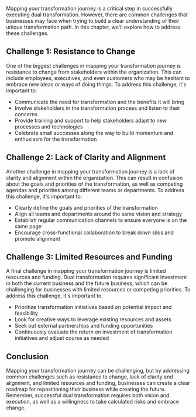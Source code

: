 
Mapping your transformation journey is a critical step in successfully executing dual transformation. However, there are common challenges that businesses may face when trying to build a clear understanding of their unique transformation path. In this chapter, we'll explore how to address these challenges.

Challenge 1: Resistance to Change
---------------------------------

One of the biggest challenges in mapping your transformation journey is resistance to change from stakeholders within the organization. This can include employees, executives, and even customers who may be hesitant to embrace new ideas or ways of doing things. To address this challenge, it's important to:

* Communicate the need for transformation and the benefits it will bring
* Involve stakeholders in the transformation process and listen to their concerns
* Provide training and support to help stakeholders adapt to new processes and technologies
* Celebrate small successes along the way to build momentum and enthusiasm for the transformation

Challenge 2: Lack of Clarity and Alignment
------------------------------------------

Another challenge in mapping your transformation journey is a lack of clarity and alignment within the organization. This can result in confusion about the goals and priorities of the transformation, as well as competing agendas and priorities among different teams or departments. To address this challenge, it's important to:

* Clearly define the goals and priorities of the transformation
* Align all teams and departments around the same vision and strategy
* Establish regular communication channels to ensure everyone is on the same page
* Encourage cross-functional collaboration to break down silos and promote alignment

Challenge 3: Limited Resources and Funding
------------------------------------------

A final challenge in mapping your transformation journey is limited resources and funding. Dual transformation requires significant investment in both the current business and the future business, which can be challenging for businesses with limited resources or competing priorities. To address this challenge, it's important to:

* Prioritize transformation initiatives based on potential impact and feasibility
* Look for creative ways to leverage existing resources and assets
* Seek out external partnerships and funding opportunities
* Continuously evaluate the return on investment of transformation initiatives and adjust course as needed

Conclusion
----------

Mapping your transformation journey can be challenging, but by addressing common challenges such as resistance to change, lack of clarity and alignment, and limited resources and funding, businesses can create a clear roadmap for repositioning their business while creating the future. Remember, successful dual transformation requires both vision and execution, as well as a willingness to take calculated risks and embrace change.
